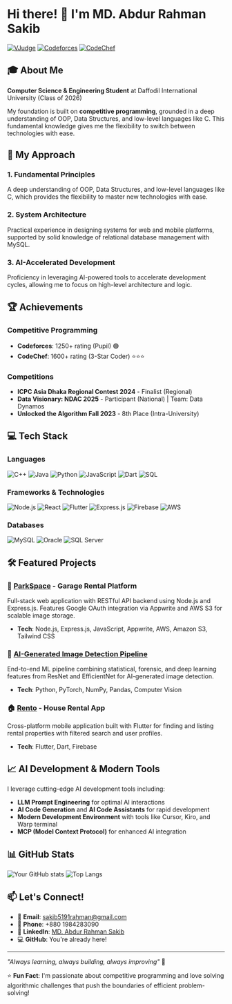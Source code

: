 # Hi there! 👋 I'm MD. Abdur Rahman Sakib

[![VJudge](https://img.shields.io/badge/VJudge-FF6B35?style=for-the-badge&logo=v&logoColor=white)](https://vjudge.net/user/Nahid112376)
[![Codeforces](https://img.shields.io/badge/Codeforces-1F8ACB?style=for-the-badge&logo=codeforces&logoColor=white)](https://codeforces.com/profile/_flood)
[![CodeChef](https://img.shields.io/badge/CodeChef-5B4638?style=for-the-badge&logo=codechef&logoColor=white)](https://www.codechef.com/users/bartazable666)

## 🎓 About Me

**Computer Science & Engineering Student** at Daffodil International University (Class of 2026)

My foundation is built on **competitive programming**, grounded in a deep understanding of OOP, Data Structures, and low-level languages like C. This fundamental knowledge gives me the flexibility to switch between technologies with ease.

## 🚀 My Approach

### 1. **Fundamental Principles**
A deep understanding of OOP, Data Structures, and low-level languages like C, which provides the flexibility to master new technologies with ease.

### 2. **System Architecture** 
Practical experience in designing systems for web and mobile platforms, supported by solid knowledge of relational database management with MySQL.

### 3. **AI-Accelerated Development**
Proficiency in leveraging AI-powered tools to accelerate development cycles, allowing me to focus on high-level architecture and logic.

## 🏆 Achievements

### Competitive Programming
- **Codeforces**: 1250+ rating (Pupil) 🟢
- **CodeChef**: 1600+ rating (3-Star Coder) ⭐⭐⭐

### Competitions
- **ICPC Asia Dhaka Regional Contest 2024** - Finalist (Regional)
- **Data Visionary: NDAC 2025** - Participant (National) | Team: Data Dynamos
- **Unlocked the Algorithm Fall 2023** - 8th Place (Intra-University)

## 💻 Tech Stack

### Languages
![C++](https://img.shields.io/badge/C++-00599C?style=for-the-badge&logo=cplusplus&logoColor=white)
![Java](https://img.shields.io/badge/Java-ED8B00?style=for-the-badge&logo=openjdk&logoColor=white)
![Python](https://img.shields.io/badge/Python-3776AB?style=for-the-badge&logo=python&logoColor=white)
![JavaScript](https://img.shields.io/badge/JavaScript-F7DF1E?style=for-the-badge&logo=javascript&logoColor=black)
![Dart](https://img.shields.io/badge/Dart-0175C2?style=for-the-badge&logo=dart&logoColor=white)
![SQL](https://img.shields.io/badge/SQL-4479A1?style=for-the-badge&logo=mysql&logoColor=white)

### Frameworks & Technologies
![Node.js](https://img.shields.io/badge/Node.js-43853D?style=for-the-badge&logo=node.js&logoColor=white)
![React](https://img.shields.io/badge/React-20232A?style=for-the-badge&logo=react&logoColor=61DAFB)
![Flutter](https://img.shields.io/badge/Flutter-02569B?style=for-the-badge&logo=flutter&logoColor=white)
![Express.js](https://img.shields.io/badge/Express.js-404D59?style=for-the-badge)
![Firebase](https://img.shields.io/badge/Firebase-039BE5?style=for-the-badge&logo=firebase&logoColor=white)
![AWS](https://img.shields.io/badge/Amazon_AWS-232F3E?style=for-the-badge&logo=amazon-aws&logoColor=white)

### Databases
![MySQL](https://img.shields.io/badge/MySQL-005C84?style=for-the-badge&logo=mysql&logoColor=white)
![Oracle](https://img.shields.io/badge/Oracle-F80000?style=for-the-badge&logo=oracle&logoColor=white)
![SQL Server](https://img.shields.io/badge/Microsoft_SQL_Server-CC2927?style=for-the-badge&logo=microsoft-sql-server&logoColor=white)

## 🛠️ Featured Projects

### 🚗 [ParkSpace](https://github.com/yourusername/ParkSpace) - Garage Rental Platform
Full-stack web application with RESTful API backend using Node.js and Express.js. Features Google OAuth integration via Appwrite and AWS S3 for scalable image storage.
- **Tech**: Node.js, Express.js, JavaScript, Appwrite, AWS, Amazon S3, Tailwind CSS

### 🤖 [AI-Generated Image Detection Pipeline](https://github.com/yourusername/ai-detection)
End-to-end ML pipeline combining statistical, forensic, and deep learning features from ResNet and EfficientNet for AI-generated image detection.
- **Tech**: Python, PyTorch, NumPy, Pandas, Computer Vision

### 🏠 [Rento](https://github.com/yourusername/rento) - House Rental App
Cross-platform mobile application built with Flutter for finding and listing rental properties with filtered search and user profiles.
- **Tech**: Flutter, Dart, Firebase

## 📈 AI Development & Modern Tools

I leverage cutting-edge AI development tools including:
- **LLM Prompt Engineering** for optimal AI interactions
- **AI Code Generation** and **AI Code Assistants** for rapid development
- **Modern Development Environment** with tools like Cursor, Kiro, and Warp terminal
- **MCP (Model Context Protocol)** for enhanced AI integration

## 📊 GitHub Stats

![Your GitHub stats](https://github-readme-stats.vercel.app/api?username=yourusername&show_icons=true&theme=radical)
![Top Langs](https://github-readme-stats.vercel.app/api/top-langs/?username=yourusername&layout=compact&theme=radical)

## 📫 Let's Connect!

- 📧 **Email**: sakib5191rahman@gmail.com
- 📱 **Phone**: +880 1984283090
- 💼 **LinkedIn**: [MD. Abdur Rahman Sakib](https://www.linkedin.com/in/md-abdur-rahman-sakib-8237b0322)
- 💻 **GitHub**: You're already here!

---

*"Always learning, always building, always improving"* 🚀

⭐ **Fun Fact**: I'm passionate about competitive programming and love solving algorithmic challenges that push the boundaries of efficient problem-solving!
